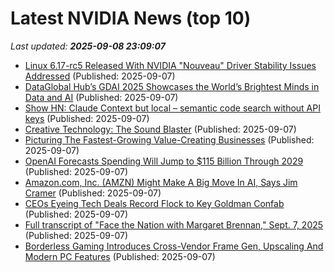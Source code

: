 # Latest NVIDIA News (top 10)
_Last updated: **2025-09-08 23:09:07**_

- [Linux 6.17-rc5 Released With NVIDIA "Nouveau" Driver Stability Issues Addressed](https://www.phoronix.com/news/Linux-6.17-rc5) (Published: 2025-09-07)
- [DataGlobal Hub’s GDAI 2025 Showcases the World’s Brightest Minds in Data and AI](https://www.globenewswire.com/news-release/2025/09/07/3145774/0/en/DataGlobal-Hub-s-GDAI-2025-Showcases-the-World-s-Brightest-Minds-in-Data-and-AI.html) (Published: 2025-09-07)
- [Show HN: Claude Context but local – semantic code search without API keys](https://github.com/FarhanAliRaza/claude-context-local) (Published: 2025-09-07)
- [Creative Technology: The Sound Blaster](https://www.abortretry.fail/p/the-story-of-creative-technology) (Published: 2025-09-07)
- [Picturing The Fastest-Growing Value-Creating Businesses](https://www.forbes.com/sites/stevedenning/2025/09/07/picturing-the-fastest-growing-value-creating-businesses/) (Published: 2025-09-07)
- [OpenAI Forecasts Spending Will Jump to $115 Billion Through 2029](http://www.pymnts.com/artificial-intelligence-2/2025/openai-forecasts-spending-will-jump-to-115-billion-through-2029/) (Published: 2025-09-07)
- [Amazon.com, Inc. (AMZN) Might Make A Big Move In AI, Says Jim Cramer](https://finance.yahoo.com/news/amazon-com-inc-amzn-might-202635601.html) (Published: 2025-09-07)
- [CEOs Eyeing Tech Deals Record Flock to Key Goldman Confab](https://finance.yahoo.com/news/ceos-eyeing-tech-deals-record-191736055.html) (Published: 2025-09-07)
- [Full transcript of "Face the Nation with Margaret Brennan," Sept. 7, 2025](https://www.cbsnews.com/news/face-the-nation-full-transcript-09-07-2025/) (Published: 2025-09-07)
- [Borderless Gaming Introduces Cross-Vendor Frame Gen, Upscaling And Modern PC Features](https://hothardware.com/news/borderless-gaming-adds-vendor-neutral-frame-gen-upscaling) (Published: 2025-09-07)
